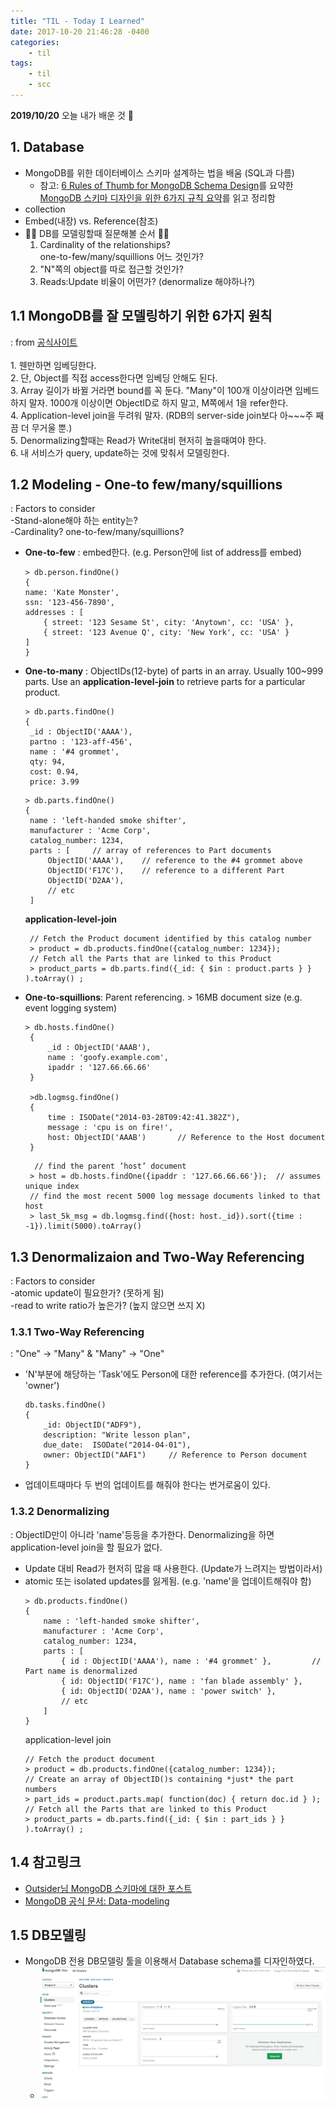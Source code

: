 ```yaml
---
title: "TIL - Today I Learned"
date: 2017-10-20 21:46:28 -0400
categories: 
    - til
tags:
    - til
    - scc
---
```


**2019/10/20**
오늘 내가 배운 것 🌟

## 1. Database
* MongoDB를 위한 데이터베이스 스키마 설계하는 법을 배움 (SQL과 다름)  
    * 참고: [6 Rules of Thumb for MongoDB Schema Design](https://www.mongodb.com/blog/post/6-rules-of-thumb-for-mongodb-schema-design-part-1)를 요약한 [MongoDB 스키마 디자인을 위한 6가지 규칙 요약](https://edykim.com/ko/post/summary-of-six-rules-for-designing-a-mongodb-schema/)를 읽고 정리함
* collection 
* Embed(내장) vs. Reference(참조)  
* 🌟🌟 DB를 모델링할때 질문해볼 순서 🌟🌟
    1. Cardinality of the relationships?  
        one-to-few/many/squillions 어느 것인가?  
    2. "N"쪽의 object를 따로 접근할 것인가?  
    3. Reads:Update 비율이 어떤가? (denormalize 해야하나?)  


## 1.1 MongoDB를 잘 모델링하기 위한 6가지 원칙 
: from [공식사이트](https://www.mongodb.com/blog/post/6-rules-of-thumb-for-mongodb-schema-design-part-3)  
    </br>
    1. 웬만하면 임베딩한다.  
    2. 단, Object를 직접 access한다면 임베딩 안해도 된다.  
    3. Array 길이가 바뀔 거라면 bound를 꼭 둔다. "Many"이 100개 이상이라면 임베드하지 말자. 1000개 이상이면 ObjectID로 하지 말고, M쪽에서 1을 refer한다.  
    4. Application-level join을 두려워 말자. (RDB의 server-side join보다 아~~~주 째끔 더 무거울 뿐.)  
    5. Denormalizing할때는 Read가 Write대비 현저히 높을때여야 한다.  
    6. 내 서비스가 query, update하는 것에 맞춰서 모델링한다.  
    

## 1.2 Modeling - One-to few/many/squillions
: Factors to consider  
    -Stand-alone해야 하는 entity는?   
    -Cardinality? one-to-few/many/squillions?  
* **One-to-few** : embed한다. (e.g. Person안에 list of address를 embed)
    ```
    > db.person.findOne()
    {
    name: 'Kate Monster',
    ssn: '123-456-7890',
    addresses : [
        { street: '123 Sesame St', city: 'Anytown', cc: 'USA' },
        { street: '123 Avenue Q', city: 'New York', cc: 'USA' }
    ]
    }
    ```
* **One-to-many** : ObjectIDs(12-byte) of parts in an array. Usually 100~999 parts. Use an **application-level-join** to retrieve parts for a particular product.
   ```
   > db.parts.findOne()
   {
    _id : ObjectID('AAAA'),
    partno : '123-aff-456',
    name : '#4 grommet',
    qty: 94,
    cost: 0.94,
    price: 3.99
   ```
   ```
   > db.parts.findOne()
   {
    name : 'left-handed smoke shifter',
    manufacturer : 'Acme Corp',
    catalog_number: 1234,
    parts : [     // array of references to Part documents
        ObjectID('AAAA'),    // reference to the #4 grommet above
        ObjectID('F17C'),    // reference to a different Part
        ObjectID('D2AA'),
        // etc
    ]
   ```
   **application-level-join**
   ```
    // Fetch the Product document identified by this catalog number
    > product = db.products.findOne({catalog_number: 1234});
    // Fetch all the Parts that are linked to this Product
    > product_parts = db.parts.find({_id: { $in : product.parts } } ).toArray() ;
   ```
* **One-to-squillions**: Parent referencing. > 16MB document size (e.g. event logging system)
   ```
   > db.hosts.findOne()
    {
        _id : ObjectID('AAAB'),
        name : 'goofy.example.com',
        ipaddr : '127.66.66.66'
    }

    >db.logmsg.findOne()
    {
        time : ISODate("2014-03-28T09:42:41.382Z"),
        message : 'cpu is on fire!',
        host: ObjectID('AAAB')       // Reference to the Host document
    }
   ```
   ```
     // find the parent ‘host’ document
    > host = db.hosts.findOne({ipaddr : '127.66.66.66'});  // assumes unique index
    // find the most recent 5000 log message documents linked to that host
    > last_5k_msg = db.logmsg.find({host: host._id}).sort({time : -1}).limit(5000).toArray()
   ```
  
## 1.3 Denormalizaion and Two-Way Referencing
: Factors to consider  
    -atomic update이 필요한가? (못하게 됨)  
    -read to write ratio가 높은가? (높지 않으면 쓰지 X)  

### 1.3.1 Two-Way Referencing
: "One" -> "Many" & "Many" -> "One"
* 'N'부분에 해당하는 'Task'에도 Person에 대한 reference를 추가한다.  (여기서는 'owner')
    ```
    db.tasks.findOne()
    {
        _id: ObjectID("ADF9"), 
        description: "Write lesson plan",
        due_date:  ISODate("2014-04-01"),
        owner: ObjectID("AAF1")     // Reference to Person document
    }
    ```
* 업데이트때마다 두 번의 업데이트를 해줘야 한다는 번거로움이 있다.


### 1.3.2 Denormalizing
: ObjectID만이 아니라 'name'등등을 추가한다. Denormalizing을 하면 application-level join을 할 필요가 없다.
* Update 대비 Read가 현저히 많을 때 사용한다. (Update가 느려지는 방법이라서)
* atomic 또는 isolated updates를 잃게됨. (e.g. 'name'을 업데이트해줘야 함)
    ```
    > db.products.findOne()
    {
        name : 'left-handed smoke shifter',
        manufacturer : 'Acme Corp',
        catalog_number: 1234,
        parts : [
            { id : ObjectID('AAAA'), name : '#4 grommet' },         // Part name is denormalized
            { id: ObjectID('F17C'), name : 'fan blade assembly' },
            { id: ObjectID('D2AA'), name : 'power switch' },
            // etc
        ]
    }
    ```
    application-level join
    ```
    // Fetch the product document
    > product = db.products.findOne({catalog_number: 1234});  
    // Create an array of ObjectID()s containing *just* the part numbers
    > part_ids = product.parts.map( function(doc) { return doc.id } );
    // Fetch all the Parts that are linked to this Product
    > product_parts = db.parts.find({_id: { $in : part_ids } } ).toArray() ;
    ```

## 1.4 참고링크
* [Outsider님 MongoDB 스키마에 대한 포스트](https://blog.outsider.ne.kr/655)
* [MongoDB 공식 문서: Data-modeling](https://docs.mongodb.com/manual/core/data-modeling-introduction/)


## 1.5 DB모델링
* MongoDB 전용 DB모델링 툴을 이용해서 Database schema를 디자인하였다.
    * ![001](/images/001.png?raw=true)